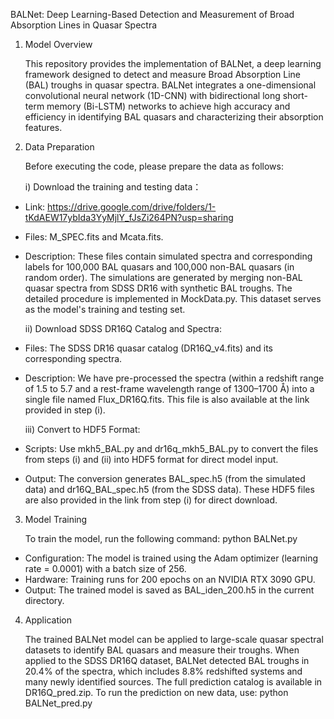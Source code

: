 BALNet: Deep Learning-Based Detection and Measurement of Broad Absorption Lines in Quasar Spectra

1) Model Overview
   
    This repository provides the implementation of BALNet, a deep learning framework designed to detect and measure Broad Absorption Line (BAL) troughs in quasar spectra. BALNet integrates a one-dimensional convolutional neural network (1D-CNN) with bidirectional long short-term memory (Bi-LSTM) networks to achieve high accuracy and efficiency in identifying BAL quasars and characterizing their absorption features.

3) Data Preparation
   
    Before executing the code, please prepare the data as follows:

    i) Download the training and testing data：
* Link: https://drive.google.com/drive/folders/1-tKdAEW17ybIda3YyMjlY_fJsZi264PN?usp=sharing
* Files: M_SPEC.fits and Mcata.fits.
* Description: These files contain simulated spectra and corresponding labels for 100,000 BAL quasars and 100,000 non-BAL quasars (in random order). The simulations are generated by merging non-BAL quasar spectra from SDSS DR16 with synthetic BAL troughs. The detailed procedure is implemented in MockData.py. This dataset serves as the model's training and testing set.

    ii) Download SDSS DR16Q Catalog and Spectra:
* Files: The SDSS DR16 quasar catalog (DR16Q_v4.fits) and its corresponding spectra.
* Description: We have pre-processed the spectra (within a redshift range of 1.5 to 5.7 and a rest-frame wavelength range of 1300–1700 Å) into a single file named Flux_DR16Q.fits. This file is also available at the link provided in step (i).

    iii) Convert to HDF5 Format:
* Scripts: Use mkh5_BAL.py and dr16q_mkh5_BAL.py to convert the files from steps (i) and (ii) into HDF5 format for direct model input.
* Output: The conversion generates BAL_spec.h5 (from the simulated data) and dr16Q_BAL_spec.h5 (from the SDSS data). These HDF5 files are also provided in the link from step (i) for direct download.

3) Model Training

    To train the model, run the following command:
python BALNet.py
* Configuration: The model is trained using the Adam optimizer (learning rate = 0.0001) with a batch size of 256.
* Hardware: Training runs for 200 epochs on an NVIDIA RTX 3090 GPU.
* Output: The trained model is saved as BAL_iden_200.h5 in the current directory.

4) Application
   
    The trained BALNet model can be applied to large-scale quasar spectral datasets to identify BAL quasars and measure their troughs. When applied to the SDSS DR16Q dataset, BALNet detected BAL troughs in 20.4% of the spectra, which includes 8.8% redshifted systems and many newly identified sources. The full prediction catalog is available in DR16Q_pred.zip.
To run the prediction on new data, use:
python BALNet_pred.py
